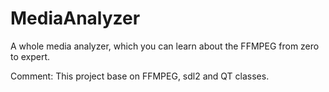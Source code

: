# MediaAnalyzer
A whole media analyzer, which you can learn about the FFMPEG from zero to expert.

Comment: This project base on FFMPEG, sdl2 and QT classes.
